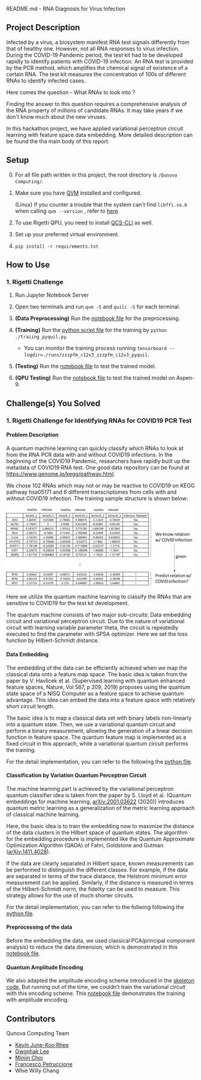 README.md - RNA Diagnosis for Virus Infection

## Project Description 

Infected by a virus, a biosystem manifest RNA test signals differently from that 
of healthy one. However, not all RNA responses to virus infection. During the 
COVID-19 Pandemic period, the test kit had to be developed rapidly to identify 
patients with COVID-19 infection. An RNA test is provided by the PCR method, which
amplifies the chemical signal of existence of a certain RNA. The test kit measures 
the concentration of 100s of different RNAs to identify infected cases. 

Here comes the question - What RNAs to look into ?

Finding the answer to this question requires a comprehensive analysis of the RNA 
property of millions of candidate RNAs. It may take years if we don't know much 
about the new viruses.

In this hackathon project, we have applied variational perceptron circuit learning
with feature space data embedding. More detailed description can be found the 
tha main body of this report. 

## Setup
0. For all file path written in this project, the root directory is `/Qunova Computing/`.

1. Make sure you have [QVM](https://pyquil-docs.rigetti.com/en/v3.0.0/start.html#downloading-the-qvm-and-compiler) installed and configured.

   (Linux) If you counter a trouble that the system can't find `libffi.so.6` when calling `qvm --version` , refer to [here](https://stackoverflow.com/questions/61875869/ubuntu-20-04-upgrade-python-missing-libffi-so-6)
   
2. To use Rigetti QPU, you need to install [QCS-CLI](https://docs.rigetti.com/qcs/guides/using-the-qcs-cli#installation) as well.
3. Set up your preferred virtual environment.

4. `pip install -r requirements.txt`

## How to Use
### 1. Rigetti Challenge
1. Run Jupyter Notebook Server
2. Open two terminals and run `qvm -S` and `quilc -S` for each terminal.
3. **(Data Preprocessing)** Run the [notebook file](./covid19_data/dim_reduc.ipynb) for the preprocessing.
4. **(Training)** Run the [python script file](./training.ipynb) for the training by `python ./traiing_pyquil.py`.

   - You can monitor the training process running `tensorboard --logdir=./runs/zzzpfm_c12v3_zzzpfm_c12v3_pyquil`.
5. **(Testing)** Run the [notebook file](test.ipynb) to test the trained model.
6. **(QPU Testing)** Run the [notebook file](test_qpu.ipynb) to test the trained model on Aspen-9.

## Challenge(s) You Solved
### 1. Rigetti Challenge for Identifying RNAs for COVID19 PCR Test

#### Problem Description

A quantum machine learning can quickly classify which RNAs to look at from the 
RNA PCR data with and without COVID19 infections. In the beginning of the COVID19 
Pandemic, researchers have rapidly built up the metadata of COVID19 RNA test. One 
good data repository can be found at https://www.genome.jp/kegg/pathway.html.

We chose 102 RNAs which may not or may be reactive to COVID19 on KEGG pathway 
hsa05171 and 6 different transcriptomes from cells with and without 
COVID19 infection. The training sample structure is shown below:

![Figure](./figures/RNAtranscriptome.png)

Here we utilize the quantum machine learning to classify the RNAs that are sensitive 
to COVID19 for the test kit development. 

The quantum machine consists of two major sub-circuits: Data embedding circuit
and variational perceptron circuit. Due to the nature of variational circuit with 
learning variable parameter theta, the circuit is repeatedly executed to find 
the parameter with SPSA optimizer. Here we set the loss function by Hilbert-Schmidt 
distance.

#### Data Embedding 

The embedding of the data can be efficiently achieved when we map the classical data
onto a feature map space. The basic idea is taken from the paper
by V. Havlicek et al. (Supervised learning with quantum enhanced 
feature spaces, Nature, Vol 567, p 209, 2019) proposes using the quantum state 
space of a NISQ Computer as a feature space to achieve quantum advantage. This 
idea can embed the data into a feature space with relatively short circuit length. 

The basic idea is to map a classical data set with binary labels non-linearly into 
a quantum state. Then, we use a variational quantum circuit and perform a binary 
measurement, allowing the generation of a linear decision function in feature space. The quantum feature map is 
implemented as a fixed circuit in this approach, while a variational 
quantum circuit performs the training.

For the detail implementation, you can refer to the following the [python file](https://github.com/QuNovaComputing/Hackathon2021/blob/qunovacomputing/Qunova%20Computing/pyquil_circuits.py#L96).

#### Classification by Variation Quantum Perceptron Circuit 

The machine learning part is achieved by the variational perceptron quantum 
classifier idea is taken from the paper by S. Lloyd et al. (Quantum embeddings 
for machine learning, [arXiv:2001.03622](https://arxiv.org/abs/2001.03622) (2020)) introduces quantum metric learning as a generalization 
of the metric learning approach of classical machine learning.  

Here, the basic idea is to train the embedding now to maximize the distance of 
the data clusters in the Hilbert space of quantum states. The algorithm for the 
embedding procedure is implemented like the Quantum Approximate Optimization 
Algorithm (QAOA) of Fahri, Goldstone and Gutman ([arXiv:1411.4028](https://arxiv.org/abs/1411.4028)).

If the data are clearly separated in Hilbert space, known measurements can be 
performed to distinguish the different classes. For example, if the data are 
separated in terms of the trace distance, the Helstrom minimum error measurement 
can be applied. Similarly, if the distance is measured in terms of the 
Hilbert-Schmidt norm, the fidelity can be used to measure. This strategy 
allows for the use of much shorter circuits.

For the detail implementation, you can refer to the follwing following the [python file](https://github.com/QuNovaComputing/Hackathon2021/blob/qunovacomputing/Qunova%20Computing/pyquil_circuits.py#L125).


#### Preprocessing of the data

Before the embedding the data, we used classical PCA(principal component analysis) to reduce the data dimension, which 
is demonstrated in this [notebook file](./covid19_data/dim_reduc.ipynb).

#### Quantum Amplitude Encoding

We also adapted the amplitude encoding scheme introduced in the [skeleton code](./rigetti_resources/Amplitude%20Encoding.ipynb),
But running out of the time, we couldn't train the variational circuit with this encoding scheme.
This [notebook file](./amp_encoding_training.ipynb) demonstrates the training with amplitude encoding.

## Contributors 

Qunova Computing Team
- [Kevin June-Koo Rhee](https://github.com/rheejk84)
- [Gwonhak Lee](https://github.com/snow0369)
- [Minjin Choi](https://github.com/QunovaCMJ)
- [Francesco Petruccione](https://github.com/petruccione)
- Whie Willy Chang